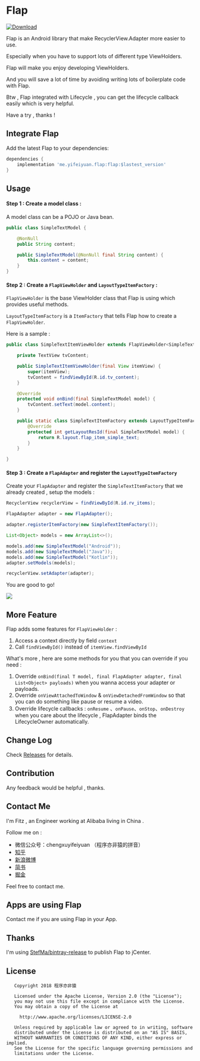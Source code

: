 # Flap

[ ![Download](https://api.bintray.com/packages/alancheen/maven/flap/images/download.svg?version=0.3.0) ](https://bintray.com/alancheen/maven/flap/0.2.0/link)

Flap is an Android library that make RecyclerView.Adapter more easier to use.

Especially when you have to support lots of different type ViewHolders.

Flap will make you enjoy developing ViewHolders.

And you will save a lot of time by avoiding writing lots of boilerplate code with Flap.

Btw , Flap integrated with Lifecycle , you can get the lifecycle callback easily which is very helpful.

Have a try , thanks !

## Integrate Flap

Add the latest Flap to your dependencies:

```groovy
dependencies {
    implementation 'me.yifeiyuan.flap:flap:$lastest_version'
}
```

## Usage


#### Step 1 : Create a model class :

A model class can be a POJO or Java bean.

```java
public class SimpleTextModel {

    @NonNull
    public String content;

    public SimpleTextModel(@NonNull final String content) {
        this.content = content;
    }
}
```

#### Step 2 : Create a `FlapViewHolder` and  `LayoutTypeItemFactory` :

`FlapViewHolder` is the base ViewHolder class that Flap is using which provides useful methods.

`LayoutTypeItemFactory` is a `ItemFactory` that tells Flap how to create a `FlapViewHolder`.

Here is a sample :

```java
public class SimpleTextItemViewHolder extends FlapViewHolder<SimpleTextModel> {

    private TextView tvContent;

    public SimpleTextItemViewHolder(final View itemView) {
        super(itemView);
        tvContent = findViewById(R.id.tv_content);
    }

    @Override
    protected void onBind(final SimpleTextModel model) {
        tvContent.setText(model.content);
    }

    public static class SimpleTextItemFactory extends LayoutTypeItemFactory<SimpleTextModel, SimpleTextItemViewHolder> {
        @Override
        protected int getLayoutResId(final SimpleTextModel model) {
            return R.layout.flap_item_simple_text;
        }
    }

}
```

#### Step 3 : Create a `FlapAdapter` and register the `LayoutTypeItemFactory`

Create your `FlapAdapter` and register the `SimpleTextItemFactory` that we already created , setup the models :

```java
RecyclerView recyclerView = findViewById(R.id.rv_items);

FlapAdapter adapter = new FlapAdapter();

adapter.registerItemFactory(new SimpleTextItemFactory());

List<Object> models = new ArrayList<>();

models.add(new SimpleTextModel("Android"));
models.add(new SimpleTextModel("Java"));
models.add(new SimpleTextModel("Kotlin"));
adapter.setModels(models);

recyclerView.setAdapter(adapter);
```

You are good to go!

![](art/flap-simple-showcase.png)

## More Feature

Flap adds some features for `FlapViewHolder` : 

1. Access a context directly by field `context`
2. Call `findViewById()` instead of `itemView.findViewById`

What's more , here are some methods for you that you can override if you need :

1. Override `onBind(final T model, final FlapAdapter adapter, final List<Object> payloads)` when you wanna access your adapter or payloads.
2. Override `onViewAttachedToWindow` & `onViewDetachedFromWindow` so that you can do something like pause or resume a video.
3. Override lifecycle callbacks : `onResume` 、`onPause`、`onStop`、`onDestroy` when you care about the lifecycle , FlapAdapter binds the LifecycleOwner automatically.

## Change Log

Check [Releases](https://github.com/AlanCheen/Flap/releases) for details.

## Contribution

Any feedback would be helpful , thanks.

## Contact Me

I'm Fitz , an Engineer working at Alibaba living in China .

Follow me on :

- 微信公众号：chengxuyifeiyuan （程序亦非猿的拼音）
- [知乎](https://www.zhihu.com/people/yifeiyuan/activities)
- [新浪微博](https://www.weibo.com/alancheeen)
- [简书](https://www.jianshu.com/u/ec59bd61433a)
- [掘金](https://juejin.im/user/558cc8dae4b0de86abc9cfda)

Feel free to contact me.

## Apps are using Flap

Contact me if you are using Flap in your App.

## Thanks

I'm using [StefMa/bintray-release](https://github.com/StefMa/bintray-release) to publish Flap to jCenter.

## License

```
   Copyright 2018 程序亦非猿

   Licensed under the Apache License, Version 2.0 (the "License");
   you may not use this file except in compliance with the License.
   You may obtain a copy of the License at

     http://www.apache.org/licenses/LICENSE-2.0

   Unless required by applicable law or agreed to in writing, software
   distributed under the License is distributed on an "AS IS" BASIS,
   WITHOUT WARRANTIES OR CONDITIONS OF ANY KIND, either express or implied.
   See the License for the specific language governing permissions and
   limitations under the License.
```
